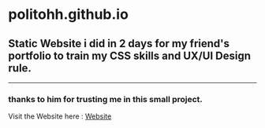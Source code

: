 # politohh.github.io

 ## Static Website i did in 2 days for my friend's portfolio to train my CSS skills and UX/UI Design rule.
 
-----------------------------------------------------------------------------------------------------------------

### thanks to him for trusting me in this small project.

Visit the Website here : <a  href='https://politohh.github.io' target="_blank">Website</a>
